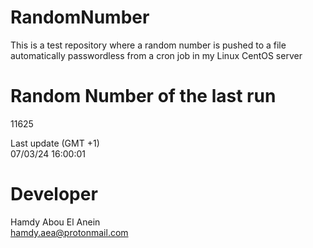 # RandomNumber    
This is a test repository where a random number is pushed to a file automatically passwordless from a cron job in my Linux CentOS server    
# Random Number of the last run   
11625
      
Last update (GMT +1)    
07/03/24 16:00:01
# Developer    
Hamdy Abou El Anein   
hamdy.aea@protonmail.com
